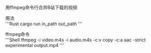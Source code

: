 用ffmpeg命令行合并B站下载的视频

用法  
'''Rust
cargo run in_path out_path
'''

ffmpeg命令  
'''Shell
ffmpeg -i video.m4s -i audio.m4s -c:v copy -c:a aac -strict experimental output.mp4
'''
